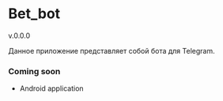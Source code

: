 # Bet_bot
v.0.0.0

Данное приложение представляет собой бота для Telegram. 

### Coming soon
- Android application
